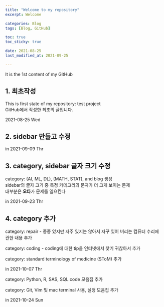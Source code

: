 ```yaml
---
title: "Welcome to my repository"
excerpt: Welcome

categories: Blog
tags: [Blog, GitHub]

toc: true
toc_sticky: true

date: 2021-08-25
last_modified_at: 2021-09-25

---
```



It is the 1st content of my GitHub

## 1. 최초작성

This is first state of my repository: test project  
GitHub에서 작성한 최초의 글입니다.  

2021-08-25 Wed  

## 2. sidebar 만들고 수정  

in 2021-09-09 Thr

## 3. category, sidebar 글자 크기 수정

category: (AI, ML, DL), (MATH, STAT), and blog 생성  
sidebar의 글자 크기 중 특정 카테고리의 문자가 더 크게 보이는 문제  
대부분은 **오타**가 문제를 일으킨다

in 2021-09-23 Thr

## 4. category 추가

category: repair - 종종 있지만 자주 있지는 않아서 자꾸 잊어 버리는 컴퓨터 수리에 관한 내용 추가  

category: coding - coding에 대한 tip을 인터넷에서 찾기 귀찮아서 추가  

category: standard terminology of medicine (SToM) 추가

in 2021-10-07 Thr

category: Python, R, SAS, SQL code 모음집 추가  

category: Git, Vim 및 mac terminal 사용, 설정 모음집 추가  

in 2021-10-24 Sun
